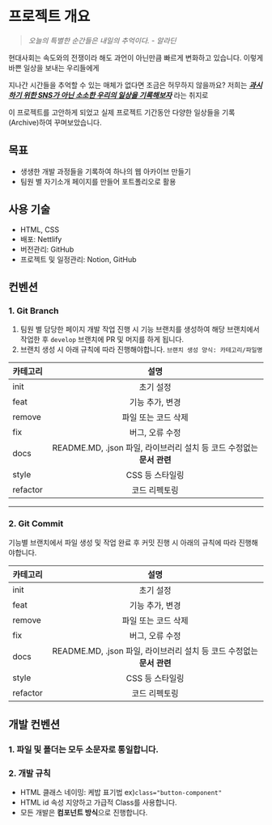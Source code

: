 # 프로젝트 개요

> _오늘의 특별한 순간들은 내일의 추억이다. - 알라딘_

현대사회는 속도와의 전쟁이라 해도 과언이 아닌만큼 빠르게 변화하고 있습니다. 이렇게 바쁜 일상을 보내는 우리들에게

지나간 시간들을 추억할 수 있는 매체가 없다면 조금은 허무하지 않을까요? 저희는 _<u>**과시하기 위한 SNS가 아닌 소소한 우리의 일상을 기록해보자**</u>_ 라는 취지로

이 프로젝트를 고안하게 되었고 실제 프로젝트 기간동안 다양한 일상들을 기록(Archive)하여 꾸며보았습니다.

## 목표

- 생생한 개발 과정들을 기록하여 하나의 웹 아카이브 만들기
- 팀원 별 자기소개 페이지를 만들어 포트폴리오로 활용

## 사용 기술

- HTML, CSS
- 배포: Nettlify
- 버전관리: GitHub
- 프로젝트 및 일정관리: Notion, GitHub

## 컨벤션

### 1. Git Branch

1. 팀원 별 담당한 페이지 개발 작업 진행 시 기능 브랜치를 생성하여 해당 브랜치에서 작업한 후 `develop` 브랜치에 PR 및 머지를 하게 됩니다.
2. 브랜치 생성 시 아래 규칙에 따라 진행해야합니다. `브랜치 생성 양식: 카테고리/파일명`

| 카테고리 |                                 설명                                  |
| -------- | :-------------------------------------------------------------------: |
| init     |                               초기 설정                               |
| feat     |                            기능 추가, 변경                            |
| remove   |                          파일 또는 코드 삭제                          |
| fix      |                            버그, 오류 수정                            |
| docs     | README.MD, .json 파일, 라이브러리 설치 등 코드 수정없는 **문서 관련** |
| style    |                            CSS 등 스타일링                            |
| refactor |                             코드 리펙토링                             |

---

### 2. Git Commit

기능별 브랜치에서 파일 생성 및 작업 완료 후 커밋 진행 시 아래의 규칙에 따라 진행해야합니다.

| 카테고리 |                                 설명                                  |
| -------- | :-------------------------------------------------------------------: |
| init     |                               초기 설정                               |
| feat     |                            기능 추가, 변경                            |
| remove   |                          파일 또는 코드 삭제                          |
| fix      |                            버그, 오류 수정                            |
| docs     | README.MD, .json 파일, 라이브러리 설치 등 코드 수정없는 **문서 관련** |
| style    |                            CSS 등 스타일링                            |
| refactor |                             코드 리펙토링                             |

## 개발 컨벤션

### 1. 파일 및 폴더는 모두 소문자로 통일합니다.

### 2. 개발 규칙

- HTML 클래스 네이밍: 케밥 표기법 ex)`class="button-component"`
- HTML id 속성 지양하고 가급적 Class를 사용합니다.
- 모든 개발은 **컴포넌트 방식**으로 진행합니다.
